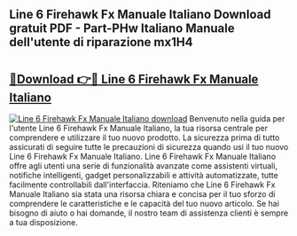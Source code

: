 ## Line 6 Firehawk Fx Manuale Italiano Download gratuit PDF - Part-PHw Italiano Manuale dell'utente di riparazione mx1H4

# <h2><a href="http://dfden4.blite.top/?on=Line+6+Firehawk+Fx+Manuale+Italiano">🔗Download 👉🔴 Line 6 Firehawk Fx Manuale Italiano</a></h2>

[![Line 6 Firehawk Fx Manuale Italiano download](https://i.imgur.com/lujVjoI.png)](http://dfden4.blite.top/?on=Line+6+Firehawk+Fx+Manuale+Italiano)
Benvenuto nella guida per l'utente Line 6 Firehawk Fx Manuale Italiano, la tua risorsa centrale per comprendere e utilizzare il tuo nuovo prodotto. La sicurezza prima di tutto assicurati di seguire tutte le precauzioni di sicurezza quando usi il tuo nuovo Line 6 Firehawk Fx Manuale Italiano. Line 6 Firehawk Fx Manuale Italiano offre agli utenti una serie di funzionalità avanzate come assistenti virtuali, notifiche intelligenti, gadget personalizzabili e attività automatizzate, tutte facilmente controllabili dall'interfaccia. Riteniamo che Line 6 Firehawk Fx Manuale Italiano sia stata una risorsa chiara e concisa per il tuo sforzo di comprendere le caratteristiche e le capacità del tuo nuovo articolo. Se hai bisogno di aiuto o hai domande, il nostro team di assistenza clienti è sempre a tua disposizione.
